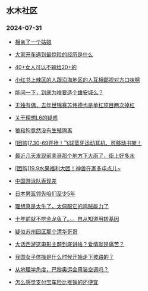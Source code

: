 ## 水木社区 
### 2024-07-31

+ [相亲了一个姑娘](https://www.newsmth.net/nForum/article/Love/6304549)

+ [大家开车遇到最惊险的经历是什么](https://www.newsmth.net/nForum/article/AutoWorld/1944883025)

+ [40+女人可以不输给20+的](https://www.newsmth.net/nForum/article/FamilyLife/1766796261)

+ [小红书上辣区的人跟沿海地区的人互相鄙视对方口味啊](https://www.newsmth.net/nForum/article/Food/1717132)

+ [能问一下，到底为啥要造个雄安城么？](https://www.newsmth.net/nForum/article/OurEstate/3047100)

+ [无独有偶，去年世锦赛苏伟德也是单杠项目两次掉杠](https://www.newsmth.net/nForum/article/Olympic/1550828)

+ [关于理想L6的疑惑](https://www.newsmth.net/nForum/article/GreenAuto/1638597)

+ [狼和狗竟然没有生殖隔离](https://www.newsmth.net/nForum/article/Emprise/389419)

+ [[团购]7.30-69开抢！飞球蓝牙运动耳机、可移动书架！](https://www.newsmth.net/nForum/article/ADAgent_TG/1323897)

+ [最近几天发现前夫哥那个地方下大雨了，街上好多水](https://www.newsmth.net/nForum/article/MyFamily/273061)

+ [[团购]19.9水果福利大团！神兽在家多屯点儿~](https://www.newsmth.net/nForum/article/ADAgent_TG/1323950)

+ [中国游泳队表现差](https://www.newsmth.net/nForum/article/Olympic/1553179)

+ [日本男篮领先咱们至少5年](https://www.newsmth.net/nForum/article/BasketballForum/4931204)

+ [理想真是太牛了，太佩服它的鸡贼能力了](https://www.newsmth.net/nForum/article/GreenAuto/1639551)

+ [十年前就不吃金龙鱼了。。。自从知道用转基因](https://www.newsmth.net/nForum/article/Food/1716916)

+ [疑似苏州园区那个清华哥哥](https://www.newsmth.net/nForum/article/WorkingLife/122010)

+ [大话西游这电影主题到底讲啥？爱情就是痛苦？](https://www.newsmth.net/nForum/article/Movielife/13239)

+ [我国女子体操是什么时候开始走下坡路的？](https://www.newsmth.net/nForum/article/Olympic/1553186)

+ [从地理学角度，巴黎奥运会用装空调吗？](https://www.newsmth.net/nForum/article/Geography/590366)

+ [怎么感觉支付宝车险比推销的还便宜](https://www.newsmth.net/nForum/article/AutoWorld/1944883013)

